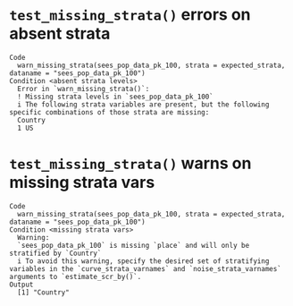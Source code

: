 # `test_missing_strata()` errors on absent strata

    Code
      warn_missing_strata(sees_pop_data_pk_100, strata = expected_strata, dataname = "sees_pop_data_pk_100")
    Condition <absent strata levels>
      Error in `warn_missing_strata()`:
      ! Missing strata levels in `sees_pop_data_pk_100`
      i The following strata variables are present, but the following specific combinations of those strata are missing:
      Country
      1 US

# `test_missing_strata()` warns on missing strata vars

    Code
      warn_missing_strata(sees_pop_data_pk_100, strata = expected_strata, dataname = "sees_pop_data_pk_100")
    Condition <missing strata vars>
      Warning:
      `sees_pop_data_pk_100` is missing `place` and will only be stratified by `Country`
      i To avoid this warning, specify the desired set of stratifying variables in the `curve_strata_varnames` and `noise_strata_varnames` arguments to `estimate_scr_by()`.
    Output
      [1] "Country"


